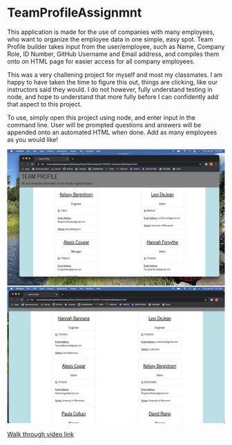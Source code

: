 # TeamProfileAssignmnt

This application is made for the use of companies with many employees, who want to organize the employee data in one simple, easy spot. Team Profile builder takes input from the user/employee, such as Name, Company Role, ID Number, GitHub Username and Email address, and compiles them onto on HTML page for easier access for all company employees.

This was a very challening project for myself and most my classmates. I am happy to have taken the time to figure this out, things are clicking, like our instructors said they would. I do not however, fully understand testing in node, and hope to understand that more fully before I can confidently add that aspect to this project.

To use, simply open this project using node, and enter input in the command line. User will be prompted questions and answers will be appended onto an automated HTML when done. Add as many employees as you would like!

![teamprofassgnsss1](TeamProfileSS1.png)
![teamprofassgnsss2](TeamProfileSS2.png)

[Walk through video link](https://www.youtube.com/watch?v=i4gRvZZEu1Q)